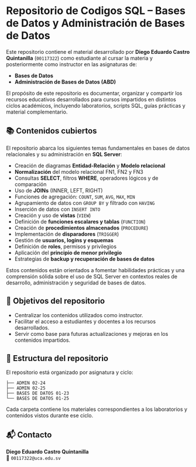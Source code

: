 # Repositorio de Codigos SQL – Bases de Datos y Administración de Bases de Datos

Este repositorio contiene el material desarrollado por **Diego Eduardo Castro Quintanilla** (`00117322`) como estudiante al cursar la materia y posteriormente como instructor en las asignaturas de:

- **Bases de Datos**
- **Administración de Bases de Datos (ABD)**

El propósito de este repositorio es documentar, organizar y compartir los recursos educativos desarrollados para cursos impartidos en distintos ciclos académicos, incluyendo laboratorios, scripts SQL, guías prácticas y material complementario.

## 📚 Contenidos cubiertos

El repositorio abarca los siguientes temas fundamentales en bases de datos relacionales y su administración en **SQL Server**:

- Creación de diagramas **Entidad-Relación** y **Modelo relacional**
- **Normalización** del modelo relacional FN1, FN2 y FN3
- Consultas **SELECT**, filtros **WHERE**, operadores lógicos y de comparación
- Uso de **JOINs** (INNER, LEFT, RIGHT)
- Funciones de agregación: `COUNT`, `SUM`, `AVG`, `MAX`, `MIN`
- Agrupamiento de datos con `GROUP BY` y filtrado con `HAVING`
- Inserción de datos con `INSERT INTO`
- Creación y uso de **vistas** (`VIEW`)
- Definición de **funciones escalares y tablas** (`FUNCTION`)
- Creación de **procedimientos almacenados** (`PROCEDURE`)
- Implementación de **disparadores** (`TRIGGER`)
- Gestión de **usuarios, logins y esquemas**
- Definición de **roles**, permisos y privilegios
- Aplicación del **principio de menor privilegio**
- Estrategias de **backup y recuperación de bases de datos**

Estos contenidos están orientados a fomentar habilidades prácticas y una comprensión sólida sobre el uso de SQL Server en contextos reales de desarrollo, administración y seguridad de bases de datos.

## 📌 Objetivos del repositorio

- Centralizar los contenidos utilizados como instructor.
- Facilitar el acceso a estudiantes y docentes a los recursos desarrollados.
- Servir como base para futuras actualizaciones y mejoras en los contenidos impartidos.
  
## 📁 Estructura del repositorio

El repositorio está organizado por asignatura y ciclo:

```
├── ADMIN 02-24
├── ADMIN 02-25
├── BASES DE DATOS 01-23
└── BASES DE DATOS 01-25
```

Cada carpeta contiene los materiales correspondientes a los laboratorios y contenidos vistos durante ese ciclo.

## 📬 Contacto

**Diego Eduardo Castro Quintanilla**  
📧 `00117322@uca.edu.sv`

